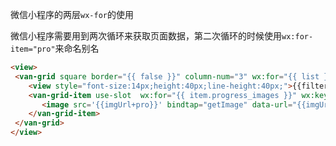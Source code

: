 微信小程序的两层`wx-for`的使用

微信小程序需要用到两次循环来获取页面数据，第二次循环的时候使用`wx:for-item="pro"`来命名别名

```html
<view>
 <van-grid square border="{{ false }}" column-num="3" wx:for="{{ list }}" wx:key='item' gutter="{{5}}">
    <view style="font-size:14px;height:40px;line-height:40px;">{{filter.format(item.save_time*1000,'YY-MM-DD HH:SS')}}</view>
    <van-grid-item use-slot  wx:for="{{ item.progress_images }}" wx:key='idx' wx:for-item="pro">
       <image src='{{imgUrl+pro}}' bindtap="getImage" data-url="{{imgUrl+pro}}" lazy-load="true" style="width:98%;height:110px;"></image>
    </van-grid-item>
 </van-grid>
</view>
```

